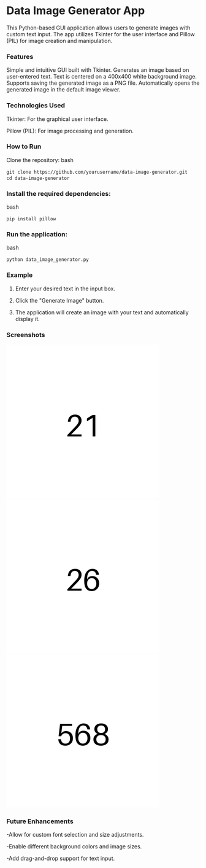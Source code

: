 # Data Image Generator App
This Python-based GUI application allows users to generate images with custom text input. The app utilizes Tkinter for the user interface and Pillow (PIL) for image creation and manipulation.

### Features
Simple and intuitive GUI built with Tkinter.
Generates an image based on user-entered text.
Text is centered on a 400x400 white background image.
Supports saving the generated image as a PNG file.
Automatically opens the generated image in the default image viewer.
### Technologies Used
Tkinter: For the graphical user interface.

Pillow (PIL): For image processing and generation.
### How to Run
Clone the repository:
bash

    git clone https://github.com/yourusername/data-image-generator.git
    cd data-image-generator
### Install the required dependencies:
bash

    pip install pillow
### Run the application:
bash

    python data_image_generator.py
### Example
1. Enter your desired text in the input box.

2. Click the "Generate Image" button.

3. The application will create an image with your text and automatically display it.
### Screenshots
![Generated_Image_21](https://github.com/aravindajai/DataImageGeneratorAppProject/blob/main/Generated_Image_21.png)
![Generated_Image_26](https://github.com/aravindajai/DataImageGeneratorAppProject/blob/main/Generated_Image_26.png)
![Generated_Image_568](https://github.com/aravindajai/DataImageGeneratorAppProject/blob/main/Generated_Image_568.png)
### Future Enhancements

-Allow for custom font selection and size adjustments.

-Enable different background colors and image sizes.

-Add drag-and-drop support for text input.
